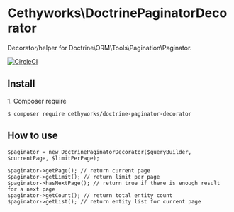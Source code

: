 Cethyworks\DoctrinePaginatorDecorator
===
Decorator/helper for Doctrine\ORM\Tools\Pagination\Paginator.

[![CircleCI](https://circleci.com/gh/Cethy/DoctrinePaginatorDecorator/tree/master.svg?style=shield)](https://circleci.com/gh/Cethy/DoctrinePaginatorDecorator/tree/master)


## Install

1\. Composer require

    $ composer require cethyworks/doctrine-paginator-decorator

## How to use

    $paginator = new DoctrinePaginatorDecorator($queryBuilder, $currentPage, $limitPerPage);
  
    $paginator->getPage(); // return current page
    $paginator->getLimit(); // return limit per page
    $paginator->hasNextPage(); // return true if there is enough result for a next page
    $paginator->getCount(); // return total entity count
    $paginator->getList(); // return entity list for current page
